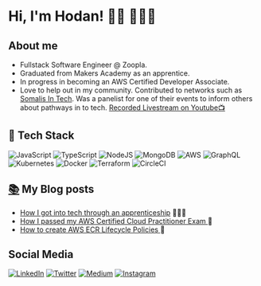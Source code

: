 # Hi, I'm Hodan! 👋🏾 👩🏾‍💻

## About me 
- Fullstack Software Engineer @ Zoopla.
- Graduated from Makers Academy as an apprentice. 
- In progress in becoming an AWS Certified Developer Associate.
- Love to help out in my community. Contributed to networks such as <a href="https://www.somalisintech.com/">Somalis In Tech</a>. Was a panelist for one of their events to inform others about pathways in to tech. [Recorded Livestream on Youtube📺](https://www.youtube.com/watch?v=exT9C3NUEIM&list=PLdRG09BrdDbJEtKhnsb7ofT8YExlNXrh7&index=3)
## 🥞 Tech Stack
![JavaScript](https://img.shields.io/badge/javascript-%23323330.svg?style=for-the-badge&logo=javascript&logoColor=%23F7DF1E)
![TypeScript](https://img.shields.io/badge/typescript-%23007ACC.svg?style=for-the-badge&logo=typescript&logoColor=white)
![NodeJS](https://img.shields.io/badge/node.js-6DA55F?style=for-the-badge&logo=node.js&logoColor=white)
![MongoDB](https://img.shields.io/badge/MongoDB-%234ea94b.svg?style=for-the-badge&logo=mongodb&logoColor=white)
![AWS](https://img.shields.io/badge/AWS-%23FF9900.svg?style=for-the-badge&logo=amazon-aws&logoColor=white)
![GraphQL](https://img.shields.io/badge/-GraphQL-E10098?style=for-the-badge&logo=graphql&logoColor=white)
![Kubernetes](https://img.shields.io/badge/kubernetes-%23326ce5.svg?style=for-the-badge&logo=kubernetes&logoColor=white)
![Docker](https://img.shields.io/badge/docker-%230db7ed.svg?style=for-the-badge&logo=docker&logoColor=white)
![Terraform](https://img.shields.io/badge/terraform-%235835CC.svg?style=for-the-badge&logo=terraform&logoColor=white)
![CircleCI](https://img.shields.io/badge/circle%20ci-%23161616.svg?style=for-the-badge&logo=circleci&logoColor=white)

## <a href="https://hodantech.medium.com/">📚</a> My Blog posts
- <a href="https://hodantech.medium.com/my-junior-software-engineer-journey-with-makers-4b497e8f031b">How I got into tech through an apprenticeship</a> 👩🏾‍🎓
- <a href="https://hodantech.medium.com/how-i-passed-aws-certified-cloud-practitioner-exam-859104876751"> How I passed my AWS Certified Cloud Practitioner Exam </a> 🧐
- <a href="https://awstip.com/how-to-create-aws-ecr-lifecycle-policies-f3baacca816"> How to create AWS ECR Lifecycle Policies </a> 👷
## Social Media
<a href="https://www.linkedin.com/in/hodan-ahmed/">![LinkedIn](https://img.shields.io/badge/linkedin-%230077B5.svg?style=for-the-badge&logo=linkedin&logoColor=white)</a>
<a href="https://www.twitter.com/hodantech">![Twitter](https://img.shields.io/badge/Twitter-%231DA1F2.svg?style=for-the-badge&logo=Twitter&logoColor=white)</a>
<a href="https://hodantech.medium.com/">![Medium](https://img.shields.io/badge/Medium-12100E?style=for-the-badge&logo=medium&logoColor=white)</a>
<a href="https://www.instagram.com/hodantech/">![Instagram](https://img.shields.io/badge/Instagram-%23E4405F.svg?style=for-the-badge&logo=Instagram&logoColor=white) </a>
